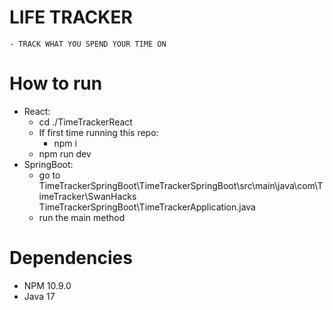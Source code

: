 # LIFE TRACKER
    - TRACK WHAT YOU SPEND YOUR TIME ON

# How to run
 - React: 
    - cd ./TimeTrackerReact
    - If first time running this repo:
        - npm i
    - npm run dev
 - SpringBoot:
    - go to TimeTrackerSpringBoot\TimeTrackerSpringBoot\src\main\java\com\TimeTracker\SwanHacks\
            TimeTrackerSpringBoot\TimeTrackerApplication.java
    - run the main method

# Dependencies
 - NPM 10.9.0
 - Java 17